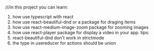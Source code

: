 ///in this project you can learn:
1. how use typescript with react
2. how use react-beautiful-dnd or a package for draging items
3. how use react-medium-image-zoom package for zooming images
4. how use react-player package for display a video in your app.
tips:
1. react-beautiful-dnd don't work in strictmode
2. the type in usereducer for actions should be union